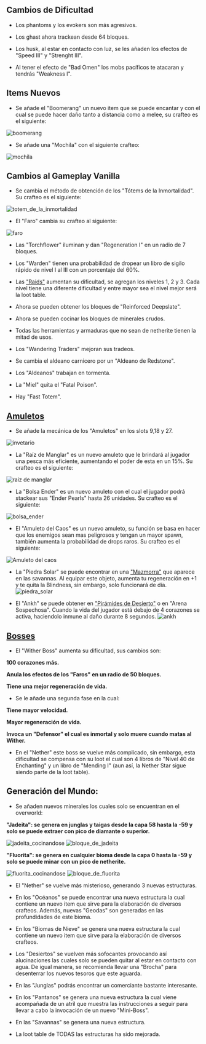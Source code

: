 ## Cambios de Dificultad

* Los phantoms y los evokers son más agresivos.

* Los ghast ahora trackean desde 64 bloques.

* Los husk, al estar en contacto con luz, se les añaden los efectos de "Speed III" y "Strenght III".

* Al tener el efecto de "Bad Omen" los mobs pacíficos te atacaran y tendrás "Weakness I".

## Items Nuevos

* Se añade el "Boomerang" un nuevo item que se puede encantar y con el cual se puede hacer daño tanto a distancia como a melee, su crafteo es el siguiente:

![boomerang](https://github.com/MiguelVeraXd/Valley-Dimensional-Wiki/blob/main/Main/Wiki/assets/crafteo/boomerang.png)

* Se añade una "Mochila" con el siguiente crafteo:

![mochila](https://github.com/MiguelVeraXd/Valley-Dimensional-Wiki/blob/main/Main/Wiki/assets/crafteo/mochila.png)

## Cambios al Gameplay Vanilla

* Se cambia el método de obtención de los "Tótems de la Inmortalidad". Su crafteo es el siguiente:

![totem_de_la_inmortalidad](https://github.com/MiguelVeraXd/Valley-Dimensional-Wiki/blob/main/Main/Wiki/assets/crafteo/totem_de_la_inmortalidad.png)

* El "Faro" cambia su crafteo al siguiente:

![faro](https://github.com/MiguelVeraXd/Valley-Dimensional-Wiki/blob/main/Main/Wiki/assets/crafteo/faro.png) 

* Las "Torchflower" iluminan y dan "Regeneration I" en un radio de 7 bloques.

* Los "Warden" tienen una probabilidad de dropear un libro de sigilo rápido de nivel I al III con un porcentaje del 60%.

* Las ["Raids"](https://github.com/MiguelVeraXd/Valley-Dimensional-Wiki/blob/main/Main/Wiki/raid.md) aumentan su dificultad, se agregan los niveles 1, 2 y 3. Cada nivel tiene una diferente dificultad y entre mayor sea el nivel mejor será la loot table.

* Ahora se pueden obtener los bloques de "Reinforced Deepslate".

* Ahora se pueden cocinar los bloques de minerales crudos.

* Todas las herramientas y armaduras que no sean de netherite tienen la mitad de usos.

* Los "Wandering Traders" mejoran sus tradeos.

* Se cambia el aldeano carnicero por un "Aldeano de Redstone".

* Los "Aldeanos" trabajan en tormenta.

* La "Miel" quita el "Fatal Poison".

* Hay "Fast Totem".

## [Amuletos](https://github.com/MiguelVeraXd/Valley-Dimensional-Wiki/blob/main/Main/Wiki/amuletos.md)

* Se añade la mecánica de los "Amuletos" en los slots 9,18 y 27.

![invetario](https://github.com/MiguelVeraXd/Valley-Dimensional-Wiki/blob/main/Main/Wiki/assets/items/invetario.png)

* La "Raíz de Manglar" es un nuevo amuleto que le brindará al jugador una pesca más eficiente, aumentando el poder de esta en un 15%. Su crafteo es el siguiente:

![raiz de manglar](https://github.com/MiguelVeraXd/Valley-Dimensional-Wiki/blob/main/Main/Wiki/assets/crafteo/raiz_de_manglar.png)

* La "Bolsa Ender" es un nuevo amuleto con el cual el jugador podrá stackear sus "Ender Pearls" hasta 26 unidades. Su crafteo es el siguiente:

![bolsa_ender](https://github.com/MiguelVeraXd/Valley-Dimensional-Wiki/blob/main/Main/Wiki/assets/crafteo/bolsa_ender.png)

* El "Amuleto del Caos" es un nuevo amuleto, su función se basa en hacer que los enemigos sean mas peligrosos y tengan un mayor spawn, también aumenta la probabilidad de drops raros. Su crafteo es el siguiente:

![Amuleto del caos](https://github.com/MiguelVeraXd/Valley-Dimensional-Wiki/blob/main/Main/Wiki/assets/crafteo/amuleto_del_caos.png)

- La "Piedra Solar" se puede encontrar en una ["Mazmorra"](https://github.com/MiguelVeraXd/Valley-Dimensional-Wiki/blob/main/Main/Wiki/dia%200.md#generaci%C3%B3n-del-mundo) que aparece en las savannas. Al equipar este objeto, aumenta tu regeneración en +1 y te quita la Blindness, sin embargo, solo funcionará de día. ![piedra_solar](https://github.com/MiguelVeraXd/Valley-Dimensional-Wiki/blob/main/Main/Wiki/assets/items/solar_stone.png)

- El "Ankh" se puede obtener en ["Pirámides de Desierto"](https://github.com/MiguelVeraXd/Valley-Dimensional-Wiki/blob/main/Main/Wiki/dia%200.md#generaci%C3%B3n-del-mundo) o en "Arena Sospechosa". Cuando la vida del jugador está debajo de 4 corazones se activa, haciendolo inmune al daño durante 8 segundos. ![ankh](https://github.com/MiguelVeraXd/Valley-Dimensional-Wiki/blob/main/Main/Wiki/assets/items/ankh.png)

## [Bosses](https://github.com/MiguelVeraXd/Valley-Dimensional-Wiki/blob/main/Main/Wiki/bosses.md)
* El "Wither Boss" aumenta su dificultad, sus cambios son:

__100 corazones más.__

__Anula los efectos de los "Faros" en un radio de 50 bloques.__

__Tiene una mejor regeneración de vida.__

* Se le añade una segunda fase en la cual:

__Tiene mayor velocidad.__

__Mayor regeneración de vida.__

__Invoca un "Defensor" el cual es inmortal y solo muere cuando matas al Wither.__

* En el "Nether" este boss se vuelve más complicado, sin embargo, esta dificultad se compensa con su loot el cual son 4 libros de "Nivel 40 de Enchanting" y un libro de "Mending I" (aun así, la Nether Star sigue siendo parte de la loot table).

## Generación del Mundo:

* Se añaden nuevos minerales los cuales solo se encuentran en el overworld:

__"Jadeita": se genera en junglas y taigas desde la capa 58 hasta la -59 y solo se puede extraer con pico de diamante o superior.__

![jadeita_cocinandose](https://github.com/MiguelVeraXd/Valley-Dimensional-Wiki/blob/main/Main/Wiki/assets/crafteo/jadeita_cocinandose(!).gif)
![bloque_de_jadeita](https://github.com/MiguelVeraXd/Valley-Dimensional-Wiki/blob/main/Main/Wiki/assets/crafteo/bloque_de_jadeita.png)

__"Fluorita": se genera en cualquier bioma desde la capa 0 hasta la -59 y solo se puede minar con un pico de netherite.__

![fluorita_cocinandose](https://github.com/MiguelVeraXd/Valley-Dimensional-Wiki/blob/main/Main/Wiki/assets/crafteo/fluorita_cocinandose(!).gif)
![bloque_de_fluorita](https://github.com/MiguelVeraXd/Valley-Dimensional-Wiki/blob/main/Main/Wiki/assets/crafteo/bloque_de_fluorita.png)

* El "Nether" se vuelve más misterioso, generando 3 nuevas estructuras.

* En los "Océanos" se puede encontrar una nueva estructura la cual contiene un nuevo item que sirve para la elaboración de diversos crafteos. Además, nuevas "Geodas" son generadas en las profundidades de este bioma.

* En los "Biomas de Nieve" se genera una nueva estructura la cual contiene un nuevo item que sirve para la elaboración de diversos crafteos.

* Los "Desiertos" se vuelven más sofocantes provocando así alucinaciones las cuales solo se pueden quitar al estar en contacto con agua. De igual manera, se recomienda llevar una "Brocha" para desenterrar los nuevos tesoros que este aguarda.

* En las "Junglas" podrás encontrar un comerciante bastante interesante.

* En los "Pantanos" se genera una nueva estructura la cual viene acompañada de un atril que muestra las instrucciones a seguir para llevar a cabo la invocación de un nuevo "Mini-Boss".

* En las "Savannas" se genera una nueva estructura.

* La loot table de TODAS las estructuras ha sido mejorada.
